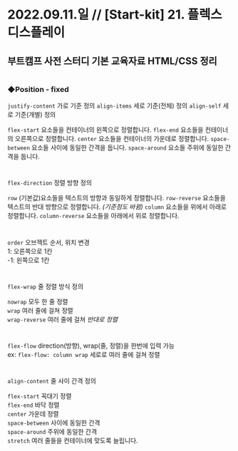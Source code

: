 
2022.09.11.일 // [Start-kit] 21. 플렉스 디스플레이
========

## 부트캠프 사전 스터디 기본 교육자료 HTML/CSS 정리   


```js


```

### ◆Position - fixed    

`justify-content` 가로 기준 정의
`align-items` 세로 기준(전체) 정의
`align-self` 세로 기준(개별) 정의

`flex-start` 요소들을 컨테이너의 왼쪽으로 정렬합니다.
`flex-end` 요소들을 컨테이너의 오른쪽으로 정렬합니다.
`center` 요소들을 컨테이너의 가운데로 정렬합니다.
`space-between` 요소들 사이에 동일한 간격을 둡니다.
`space-around` 요소들 주위에 동일한 간격을 둡니다.   
#

`flex-direction` 정렬 방향 정의

`row` (기본값)요소들을 텍스트의 방향과 동일하게 정렬합니다.
`row-reverse` 요소들을 텍스트의 반대 방향으로 정렬합니다. *(기준점도 바뀜)*
`column` 요소들을 위에서 아래로 정렬합니다.
`column-reverse` 요소들을 아래에서 위로 정렬합니다.
#

`order` 오브젝트 순서, 위치 변경      
1: 오른쪽으로 1칸   
-1: 왼쪽으로 1칸    
#   

`flex-wrap` 줄 정렬 방식 정의   

`nowrap` 모두 한 줄 정렬    
`wrap` 여러 줄에 걸쳐 정렬  
`wrap-reverse` 여러 줄에 걸쳐 *반대로 정렬* 
#

`flex-flow` direction(방향), wrap(줄, 정렬)을 한번에 입력 가능  
ex: `flex-flow: column wrap` 세로로 여러 줄에 걸쳐 정렬     
#

`align-content` 줄 사이 간격 정의   

`flex-start` 꼭대기 정렬    
`flex-end` 바닥 정렬    
`center` 가운데 정렬   
`space-between`  사이에 동일한 간격  
`space-around` 주위에 동일한 간격   
`stretch` 여러 줄들을 컨테이너에 맞도록 늘립니다.   
#


